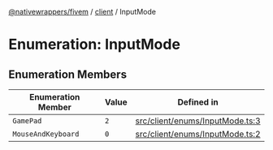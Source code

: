 [@nativewrappers/fivem](../../README.md) / [client](../README.md) / InputMode

# Enumeration: InputMode

## Enumeration Members

| Enumeration Member | Value | Defined in |
| ------ | ------ | ------ |
| `GamePad` | `2` | [src/client/enums/InputMode.ts:3](https://github.com/nativewrappers/fivem/blob/76a4f0a0bbabe839eed05afc2b892d754096c3d3/src/client/enums/InputMode.ts#L3) |
| `MouseAndKeyboard` | `0` | [src/client/enums/InputMode.ts:2](https://github.com/nativewrappers/fivem/blob/76a4f0a0bbabe839eed05afc2b892d754096c3d3/src/client/enums/InputMode.ts#L2) |
